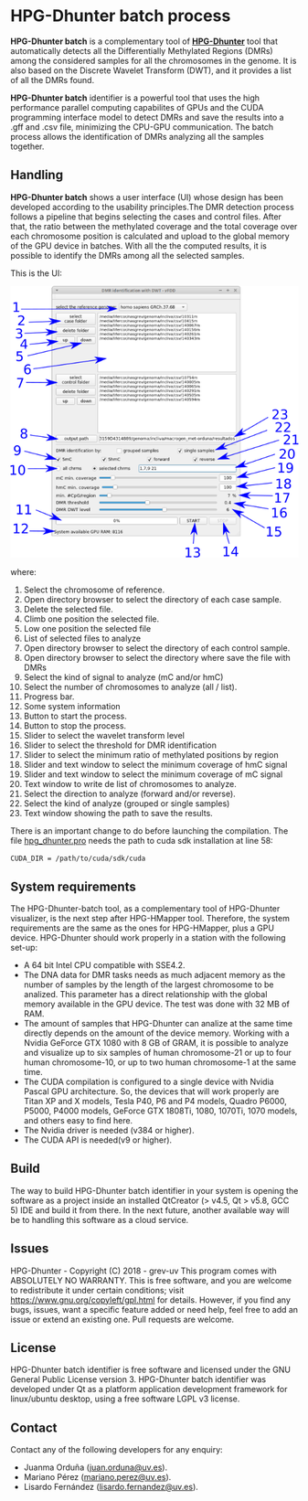 # HPG-Dhunter batch process
**HPG-Dhunter batch**  is a complementary tool of [**HPG-Dhunter**](https://github.com/grev-uv/hpg-dhunter) tool that automatically detects all the Differentially Methylated Regions (DMRs) among the considered samples for all the chromosomes in the genome. It is also based on the Discrete Wavelet Transform (DWT), and it provides a list of all the DMRs found.

**HPG-Dhunter batch** identifier is a powerful tool that uses the high performance parallel computing capabilites of GPUs and the CUDA programming interface model to detect DMRs and save the results into a .gff and .csv file, minimizing the CPU-GPU communication. The batch process allows the identification of DMRs analyzing all the samples together. 

## Handling
**HPG-Dhunter batch** shows a user interface (UI) whose design has been developed according to the usability principles.The DMR detection process follows a pipeline that begins selecting the cases and control files. After that, the ratio between the methylated coverage and the total coverage over each chromosome position is calculated and upload to the global memory of the GPU device in batches. With all the the computed results, it is possible to identify the DMRs among all the selected samples.

This is the UI:

![](images/interface_batch.png)

where:
1. Select the chromosome of reference.
2. Open directory browser to select the directory of each case sample.
3. Delete the selected file.
4. Climb one position the selected file.
5. Low one position the selected file
6. List of selected files to analyze
7. Open directory browser to select the directory of each control sample.
8. Open directory browser to select the directory where save the file with DMRs
9. Select the kind of signal to analyze (mC and/or hmC)
10. Select the number of chromosomes to analyze (all / list).
11. Progress bar.
12. Some system information
13. Button to start the process.
14. Button to stop the process.
15. Slider to select the wavelet transform level
16. Slider to select the threshold for DMR identification
17. Slider to select the minimum ratio of methylated positions by region
18. Slider and text window to select the minimum coverage of hmC signal
19. Slider and text window to select the minimum coverage of mC signal
20. Text window to write de list of chromosomes to analyze.
21. Select the direction to analyze (forward and/or reverse).
22. Select the kind of analyze (grouped or single samples)
23. Text window showing the path to save the results.

There is an important change to do before launching the compilation. The file [hpg_dhunter.pro](src/hpg_dhunter.pro#L58) needs the path to cuda sdk installation at line 58:
```
CUDA_DIR = /path/to/cuda/sdk/cuda
```

## System requirements
The HPG-Dhunter-batch tool, as a complementary tool of HPG-Dhunter visualizer, is the next step after HPG-HMapper tool. Therefore, the system requirements are the same as the ones for HPG-HMapper, plus a GPU device.
HPG-Dhunter should work properly in a station with the following set-up:
- A 64 bit Intel CPU compatible with SSE4.2.
- The DNA data for DMR tasks needs as much adjacent memory as the number of samples by the length of the largest chromosome to be analized. This parameter has a direct relationship with the global memory available in the GPU device. The test was done with 32 MB of RAM.
- The amount of samples that HPG-Dhunter can analize at the same time directly depends on the amount of the device memory. Working with a Nvidia GeForce GTX 1080 with 8 GB of GRAM, it is possible to analyze and visualize up to six samples of human chromosome-21 or up to four human chromosome-10, or up to two human chromosome-1 at the same time.
- The CUDA compilation is configured to a single device with Nvidia Pascal GPU architecture. So, the devices that will work properly are Titan XP and X models, Tesla P40, P6 and P4 models, Quadro P6000, P5000, P4000 models, GeForce GTX 1808Ti, 1080, 1070Ti, 1070 models, and others easy to find here.
- The Nvidia driver is needed (v384 or higher).
- The CUDA API is needed(v9 or higher).

## Build
The way to build HPG-Dhunter batch identifier in your system is opening the software as a project inside an installed QtCreator (> v4.5, Qt > v5.8, GCC 5) IDE and build it from there.
In the next future, another available way will be to handling this software as a cloud service.

## Issues
HPG-Dhunter - Copyright (C) 2018 - grev-uv
This program comes with ABSOLUTELY NO WARRANTY.
This is free software, and you are welcome to redistribute it under certain conditions; visit https://www.gnu.org/copyleft/gpl.html for details.
However, if you find any bugs, issues, want a specific feature added or need help, feel free to add an issue or extend an existing one. Pull requests are welcome.


## License
HPG-Dhunter batch identifier is free software and licensed under the GNU General Public License version 3.
HPG-Dhunter batch identifier was developed under Qt as a platform application development framework for linux/ubuntu desktop, using a free software LGPL v3 license.

## Contact
Contact any of the following developers for any enquiry:
- Juanma Orduña (juan.orduna@uv.es). 
- Mariano Pérez (mariano.perez@uv.es). 
- Lisardo Fernández (lisardo.fernandez@uv.es). 
